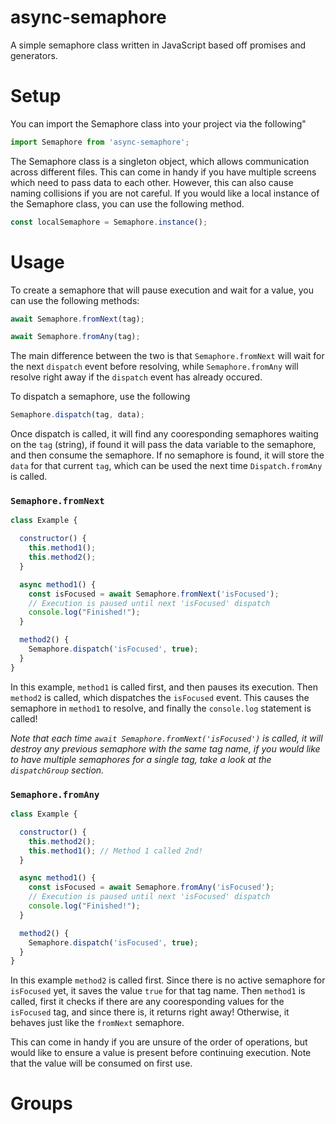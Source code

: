 # async-semaphore
A simple semaphore class written in JavaScript based off promises and generators. 


# Setup

You can import the Semaphore class into your project via the following"

```Javascript
import Semaphore from 'async-semaphore';
```

The Semaphore class is a singleton object, which allows communication across different files. This can come in handy if you have multiple screens which need to pass data to each other. However, this can also cause naming collisions if you are not careful. If you would like a local instance of the Semaphore class, you can use the following method.

```Javascript
const localSemaphore = Semaphore.instance();
```

# Usage

To create a semaphore that will pause execution and wait for a value, you can use the following methods:

```Javascript
await Semaphore.fromNext(tag);
```
```Javascript
await Semaphore.fromAny(tag);
```

The main difference between the two is that `Semaphore.fromNext` will wait for the next `dispatch` event before resolving, while `Semaphore.fromAny` will resolve right away if the `dispatch` event has already occured.

To dispatch a semaphore, use the following

```Javascript
Semaphore.dispatch(tag, data);
```

Once dispatch is called, it will find any cooresponding semaphores waiting on the `tag` (string), if found it will pass the data variable to the semaphore, and then consume the semaphore. If no semaphore is found, it will store the `data` for that current `tag`, which can be used the next time `Dispatch.fromAny` is called.

### `Semaphore.fromNext`


```Javascript
class Example {

  constructor() {
    this.method1();
    this.method2();
  }

  async method1() {
    const isFocused = await Semaphore.fromNext('isFocused');
    // Execution is paused until next 'isFocused' dispatch
    console.log("Finished!");
  }

  method2() {
    Semaphore.dispatch('isFocused', true);
  }
}
```
In this example, `method1` is called first, and then pauses its execution. Then `method2` is called, which dispatches the `isFocused` event. This causes the semaphore in `method1` to resolve, and finally the `console.log` statement is called!

<i>Note that each time `await Semaphore.fromNext('isFocused')` is called, it will destroy any previous semaphore with the same tag name, if you would like to have multiple semaphores for a single tag, take a look at the `dispatchGroup` section.</i>

### `Semaphore.fromAny`

```Javascript
class Example {

  constructor() {
    this.method2();
    this.method1(); // Method 1 called 2nd!
  }

  async method1() {
    const isFocused = await Semaphore.fromAny('isFocused');
    // Execution is paused until next 'isFocused' dispatch
    console.log("Finished!");
  }

  method2() {
    Semaphore.dispatch('isFocused', true);
  }
}
```

In this example `method2` is called first. Since there is no active semaphore for `isFocused` yet, it saves the value `true` for that tag name. Then `method1` is called, first it checks if there are any cooresponding values for the `isFocused` tag, and since there is, it returns right away! Otherwise, it behaves just like the `fromNext` semaphore.

This can come in handy if you are unsure of the order of operations, but would like to ensure a value is present before continuing execution. Note that the value will be consumed on first use.

# Groups
